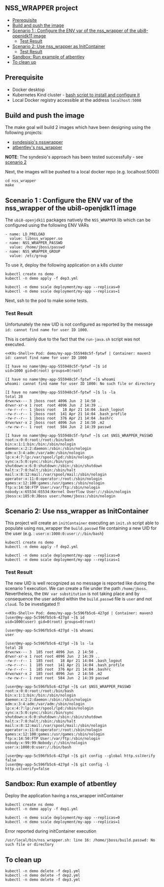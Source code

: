 ## NSS_WRAPPER project

   * [Prerequisite](#prerequisite)
   * [Build and push the image](#build-and-push-the-image)
   * [Scenario 1 : Configure the ENV var of the nss_wrapper of the ubi8-openjdk11 image](#scenario-1--configure-the-env-var-of-the-nss_wrapper-of-the-ubi8-openjdk11-image)
      * [Test Result](#test-result)
   * [Scenario 2: Use nss_wrapper as InitContainer](#scenario-2-use-nss_wrapper-as-initcontainer)
      * [Test Result](#test-result-1)
   * [Sandbox: Run example of atbentley](#sandbox-run-example-of-atbentley)
   * [To clean up](#to-clean-up)

## Prerequisite

- Docker desktop
- Kubernetes Kind cluster - [bash script to install and configure it](https://github.com/snowdrop/k8s-infra/blob/master/kind/kind-reg-ingress.sh)
- Local Docker registry accessible at the address `localhost:5000`

## Build and push the image

The make goal will build 2 images which have been designing using the following projects:
- [syndesisio's nsswrapper](https://github.com/syndesisio/nsswrapper-glibc)
- [atbentley's nss_wrapper](https://github.com/atbentley/docker-nss-wrapper/)

**NOTE**: The syndesio's approach has been tested successfully - see [scenario 2](#scenario-2-use-nss_wrapper-as-initcontainer)

Next, the images will be pushed to a local docker repo (e.g. localhost:5000)

```shell script
cd nss_wrapper
make           
```

## Scenario 1 : Configure the ENV var of the nss_wrapper of the ubi8-openjdk11 image

The `ubi8-openjdk11` packages natively the `NSS_WRAPPER` lib which can be configured using the following ENV VARs
```
- name: LD_PRELOAD
  value: libnss_wrapper.so
- name: NSS_WRAPPER_PASSWD
  value: /home/jboss/passwd
- name: NSS_WRAPPER_GROUP
  value: /etc/group
```

To use it, deploy the following application on a k8s cluster 
```shell script
kubectl create ns demo
kubectl -n demo apply -f dep3.yml

kubectl -n demo scale deployment/my-app --replicas=0
kubectl -n demo scale deployment/my-app --replicas=1
```

Next, ssh to the pod to make some tests. 

### Test Result 

Unfortunately the new UID is not configured as reported by the message `id: cannot find name for user ID 1000`.

This is certainly due to the fact that the `run-java.sh` script was not executed.

```shell script
<<K9s-Shell>> Pod: demo/my-app-555948c5f-fptwf | Container: maven3
id: cannot find name for user ID 1000

[I have no name!@my-app-555948c5f-fptwf ~]$ id
uid=1000 gid=0(root) groups=0(root)

[I have no name!@my-app-555948c5f-fptwf ~]$ whoami
whoami: cannot find name for user ID 1000: No such file or directory

[I have no name!@my-app-555948c5f-fptwf ~]$ ls -la
total 28
drwxrwx--- 3 jboss root 4096 Jun  2 14:50 .
drwxr-xr-x 1 root  root 4096 Jun  2 14:39 ..
-rw-r--r-- 1 jboss root   18 Apr 21 14:04 .bash_logout
-rw-r--r-- 1 jboss root  141 Apr 21 14:04 .bash_profile
-rw-r--r-- 1 jboss root  376 Apr 21 14:04 .bashrc
drwxrwxr-x 2 jboss root 4096 Jun  2 14:50 .m2
-rw-rw-r-- 1 root  root  584 Jun  2 14:39 passwd

[I have no name!@my-app-555948c5f-fptwf ~]$ cat $NSS_WRAPPER_PASSWD
root:x:0:0:root:/root:/bin/bash
bin:x:1:1:bin:/bin:/sbin/nologin
daemon:x:2:2:daemon:/sbin:/sbin/nologin
adm:x:3:4:adm:/var/adm:/sbin/nologin
lp:x:4:7:lp:/var/spool/lpd:/sbin/nologin
sync:x:5:0:sync:/sbin:/bin/sync
shutdown:x:6:0:shutdown:/sbin:/sbin/shutdown
halt:x:7:0:halt:/sbin:/sbin/halt
mail:x:8:12:mail:/var/spool/mail:/sbin/nologin
operator:x:11:0:operator:/root:/sbin/nologin
games:x:12:100:games:/usr/games:/sbin/nologin
ftp:x:14:50:FTP User:/var/ftp:/sbin/nologin
nobody:x:65534:65534:Kernel Overflow User:/:/sbin/nologin
jboss:x:185:0:JBoss user:/home/jboss:/sbin/nologin
```

## Scenario 2: Use nss_wrapper as InitContainer

This project will create an `initContainer` executing an `init.sh` script
able to populate using nss_wrapper the `build.passwd` file containing a 
new UID for the user (e.g. : `user:x:1000:0:user:/:/bin/bash`)

```shell script
kubectl create ns demo
kubectl -n demo apply -f dep2.yml

kubectl -n demo scale deployment/my-app --replicas=0
kubectl -n demo scale deployment/my-app --replicas=1
```

### Test Result

The new UID is well recognized as no message is reported like during the scenario 1 execution.
We can create a file under the path `/home/jboss`.
Nevertheless, the `ENV var substitution` is not taking place and by consequence the user added within the `build.passwd` file is `user` and not `cloud`. To be investigated !!

```shell script
<<K9s-Shell>> Pod: demo/my-app-5c596fb5c6-427gd | Container: maven3
[user@my-app-5c596fb5c6-427gd ~]$ id
uid=1000(user) gid=0(root) groups=0(root)

[user@my-app-5c596fb5c6-427gd ~]$ whoami
user

[user@my-app-5c596fb5c6-427gd ~]$ ls -la
total 28
drwxrwx--- 3  185 root 4096 Jun  2 14:50 .
drwxr-xr-x 1 root root 4096 Jun  2 14:39 ..
-rw-r--r-- 1  185 root   18 Apr 21 14:04 .bash_logout
-rw-r--r-- 1  185 root  141 Apr 21 14:04 .bash_profile
-rw-r--r-- 1  185 root  376 Apr 21 14:04 .bashrc
drwxrwxr-x 2  185 root 4096 Jun  2 14:50 .m2
-rw-rw-r-- 1 root root  584 Jun  2 14:39 passwd

[user@my-app-5c596fb5c6-427gd ~]$ cat $NSS_WRAPPER_PASSWD
root:x:0:0:root:/root:/bin/bash
bin:x:1:1:bin:/bin:/sbin/nologin
daemon:x:2:2:daemon:/sbin:/sbin/nologin
adm:x:3:4:adm:/var/adm:/sbin/nologin
lp:x:4:7:lp:/var/spool/lpd:/sbin/nologin
sync:x:5:0:sync:/sbin:/bin/sync
shutdown:x:6:0:shutdown:/sbin:/sbin/shutdown
halt:x:7:0:halt:/sbin:/sbin/halt
mail:x:8:12:mail:/var/spool/mail:/sbin/nologin
operator:x:11:0:operator:/root:/sbin/nologin
games:x:12:100:games:/usr/games:/sbin/nologin
ftp:x:14:50:FTP User:/var/ftp:/sbin/nologin
nobody:x:99:99:Nobody:/:/sbin/nologin
user:x:1000:0:user:/:/bin/bash

[user@my-app-5c596fb5c6-427gd ~]$ git config --global http.sslVerify false
[user@my-app-5c596fb5c6-427gd ~]$ git config -l
http.sslverify=false
```

## Sandbox: Run example of atbentley

Deploy the application having a nss_wrapper initContainer
```shell script
kubectl create ns demo
kubectl -n demo apply -f dep1.yml

kubectl -n demo scale deployment/my-app --replicas=0
kubectl -n demo scale deployment/my-app --replicas=1
```
Error reported during initContainer execution
```shell script
/usr/local/bin/nss_wrapper.sh: line 16: /home/jboss/build.passwd: No such file or directory
```

## To clean up
```shell script
kubectl -n demo delete -f dep1.yml
kubectl -n demo delete -f dep2.yml
kubectl -n demo delete -f dep3.yml
```
